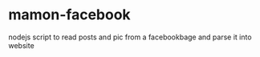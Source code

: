 # mamon-facebook

nodejs script to read posts and pic from a facebookbage and parse it into website 
